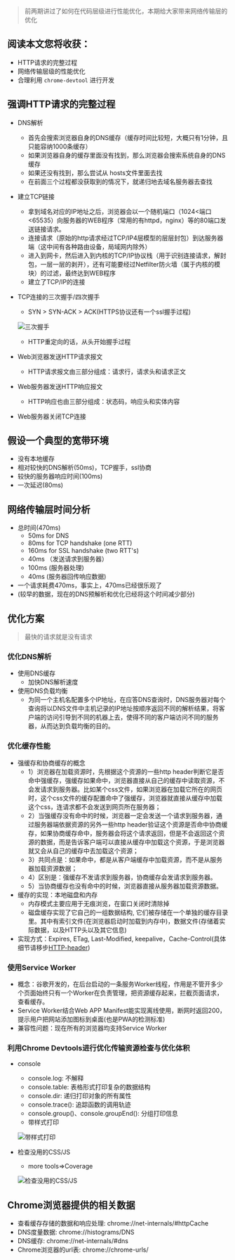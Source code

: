 > 前两期讲过了如何在代码层级进行性能优化，本期给大家带来网络传输层的优化

## 阅读本文您将收获：
* HTTP请求的完整过程
* 网络传输层级的性能优化
* 合理利用 `chrome-devtool` 进行开发

## 强调HTTP请求的完整过程
* DNS解析
	* 首先会搜索浏览器自身的DNS缓存（缓存时间比较短，大概只有1分钟，且只能容纳1000条缓存）
	* 如果浏览器自身的缓存里面没有找到，那么浏览器会搜索系统自身的DNS缓存
	* 如果还没有找到，那么尝试从 hosts文件里面去找
	* 在前面三个过程都没获取到的情况下，就递归地去域名服务器去查找
* 建立TCP链接
	* 拿到域名对应的IP地址之后，浏览器会以一个随机端口（1024<端口<65535）向服务器的WEB程序（常用的有httpd，nginx）等的80端口发送链接请求。
	* 连接请求（原始的http请求经过TCP/IP4层模型的层层封包）到达服务器端（这中间有各种路由设备，局域网内除外）
	* 进入到网卡，然后进入到内核的TCP/IP协议栈（用于识别连接请求，解封包，一层一层的剥开），还有可能要经过Netfilter防火墙（属于内核的模块）的过滤，最终达到WEB程序
	* 建立了TCP/IP的连接
* TCP连接的三次握手/四次握手
	*  SYN > SYN-ACK > ACK(HTTPS协议还有一个ssl握手过程)

	![三次握手](../images/http-shake.png)
	* HTTP重定向的话，从头开始握手过程
* Web浏览器发送HTTP请求报文
	* HTTP请求报文由三部分组成：请求行，请求头和请求正文
* Web服务器发送HTTP响应报文
	* HTTP响应也由三部分组成：状态码，响应头和实体内容
* Web服务器关闭TCP连接

## 假设一个典型的宽带环境
* 没有本地缓存
* 相对较快的DNS解析(50ms)，TCP握手，ssl协商
* 较快的服务器响应时间(100ms)
* 一次延迟(80ms)

## 网络传输层时间分析
* 总时间(470ms)
	* 50ms for DNS
	* 80ms for TCP handshake (one RTT)
	* 160ms for SSL handshake (two RTT's)
	* 40ms （发送请求到服务器）
	* 100ms (服务器处理)
	* 40ms (服务器回传响应数据)
* 一个请求耗费470ms，事实上，470ms已经很乐观了
* (较早的数据，现在的DNS预解析和优化已经将这个时间减少部分)

## 优化方案

> 最快的请求就是没有请求

### 优化DNS解析
* 使用DNS缓存
	* 加快DNS解析速度
* 使用DNS负载均衡
	* 为同一个主机名配置多个IP地址，在应答DNS查询时，DNS服务器对每个查询将以DNS文件中主机记录的IP地址按顺序返回不同的解析结果，将客户端的访问引导到不同的机器上去，使得不同的客户端访问不同的服务器，从而达到负载均衡的目的。

### 优化缓存性能
* 强缓存和协商缓存的概念
	* 1）浏览器在加载资源时，先根据这个资源的一些http header判断它是否命中强缓存，强缓存如果命中，浏览器直接从自己的缓存中读取资源，不会发请求到服务器。比如某个css文件，如果浏览器在加载它所在的网页时，这个css文件的缓存配置命中了强缓存，浏览器就直接从缓存中加载这个css，连请求都不会发送到网页所在服务器；
	* 2）当强缓存没有命中的时候，浏览器一定会发送一个请求到服务器，通过服务器端依据资源的另外一些http header验证这个资源是否命中协商缓存，如果协商缓存命中，服务器会将这个请求返回，但是不会返回这个资源的数据，而是告诉客户端可以直接从缓存中加载这个资源，于是浏览器就又会从自己的缓存中去加载这个资源；
	* 3）共同点是：如果命中，都是从客户端缓存中加载资源，而不是从服务器加载资源数据；
	* 4）区别是：强缓存不发请求到服务器，协商缓存会发请求到服务器。
	* 5）当协商缓存也没有命中的时候，浏览器直接从服务器加载资源数据。
* 缓存的实现：本地磁盘和内存
	* 内存模式主要应用于无痕浏览，在窗口关闭时清除掉
	* 磁盘缓存实现了它自己的一组数据结构, 它们被存储在一个单独的缓存目录里。其中有索引文件(在浏览器启动时加载到内存中)，数据文件(存储着实际数据，以及HTTP头以及其它信息)
* 实现方式：Expires, ETag, Last-Modified, keepalive，Cache-Control(具体细节请移步[HTTP-header](./HTTP_header.md))

### 使用Service Worker
* 概念：谷歌开发的，在后台启动的一条服务Worker线程，作用是不管开多少个页面始终只有一个Worker在负责管理，把资源缓存起来，拦截页面请求，查看缓存。
* Service Worker结合Web APP Manifest能实现离线使用，断网时返回200，提示用户把网站添加图标到桌面(也是PWA的检测标准)
* 兼容性问题：现在所有的浏览器均支持Service Worker

### 利用Chrome Devtools进行优化传输资源检查与优化体积
* console
	* console.log: 不解释
	* console.table: 表格形式打印复杂的数据结构
	* console.dir: 递归打印对象的所有属性
	* console.trace(): 追踪函数的调用轨迹
	* console.group()、console.groupEnd(): 分组打印信息
	* 带样式打印

	![带样式打印](../images/console.jpg)
* 检查没用的CSS/JS
	* more tools=>Coverage

	![检查没用的CSS/JS](../images/coverage.jpg)
	
## Chrome浏览器提供的相关数据
* 查看缓存存储的数据和响应处理: chrome://net-internals/#httpCache
* DNS度量数据: chrome://histograms/DNS
* DNS缓存: chrome://net-internals/#dns
* Chrome浏览器的url表: chrome://chrome-urls/
